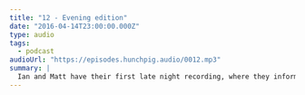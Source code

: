 ```yaml
---
title: "12 - Evening edition"
date: "2016-04-14T23:00:00.000Z"
type: audio
tags:
  - podcast
audioUrl: "https://episodes.hunchpig.audio/0012.mp3"
summary: |
  Ian and Matt have their first late night recording, where they inform you about whiskey brewing(?) and give an accurate representation of taxes in Switzerland. Or was it Sweden? Contact us at http://twitter.com/hunchpig for sponsorship opportunities. Our next sponsorship is available for $2!
---
```

